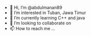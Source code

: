 - 👋 Hi, I’m @abdulmanan89
- 👀 I’m interested in Tuban, Jawa Timur
- 🌱 I’m currently learning C++ and java
- 💞️ I’m looking to collaborate on 
- 📫 How to reach me ...

<!---
abdulmanan89/abdulmanan89 is a ✨ special ✨ repository because its `README.md` (this file) appears on your GitHub profile.
You can click the Preview link to take a look at your changes.
--->
